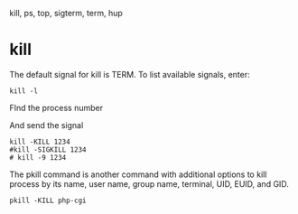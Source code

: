 kill, ps, top, sigterm, term, hup

# kill

The default signal for kill is TERM. To list available signals, enter:

    kill -l

FInd the process number


And send the signal

    kill -KILL 1234
    #kill -SIGKILL 1234
    # kill -9 1234

The pkill command is another command with additional options to kill process by its name, user name, group name, terminal, UID, EUID, and GID. 

    pkill -KILL php-cgi
